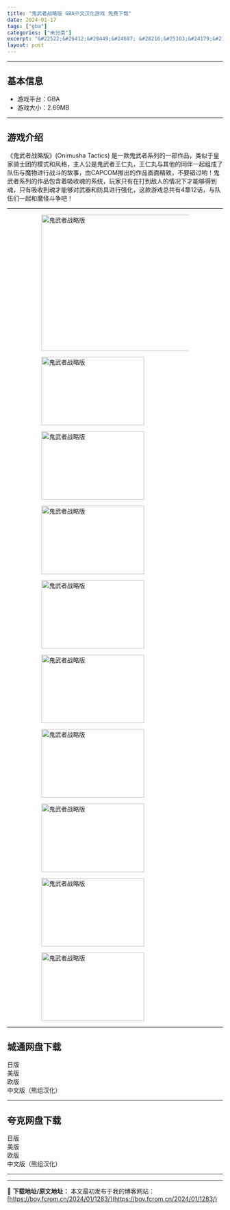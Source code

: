 ```yaml
---
title: "鬼武者战略版 GBA中文汉化游戏 免费下载"
date: 2024-01-17
tags: ["gba"]
categories: ["未分类"]
excerpt: "&#22522;&#26412;&#20449;&#24687; &#28216;&#25103;&#24179;&#21488;&#65306;GBA&#28216;&#25103;&#22823;&#23567;&#65306;2.69MB&#28216;&#25103;&#20171;&amp;#32&hellip;"
layout: post
---
```


 <hr><h2>&#22522;&#26412;&#20449;&#24687;</h2> <ul><li>&#28216;&#25103;&#24179;&#21488;&#65306;GBA</li><li>&#28216;&#25103;&#22823;&#23567;&#65306;2.69MB</li></ul><hr><h2>&#28216;&#25103;&#20171;&#32461;</h2> &#12298;&#39740;&#27494;&#32773;&#25112;&#30053;&#29256;&#12299;(Onimusha Tactics) &#26159;&#19968;&#27454;&#39740;&#27494;&#32773;&#31995;&#21015;&#30340;&#19968;&#37096;&#20316;&#21697;&#65292;&#31867;&#20284;&#20110;&#30343;&#23478;&#39569;&#22763;&#22242;&#30340;&#27169;&#24335;&#21644;&#39118;&#26684;&#65292;&#20027;&#20154;&#20844;&#26159;&#39740;&#27494;&#32773;&#29579;&#20161;&#20024;&#65292;&#29579;&#20161;&#20024;&#19982;&#20854;&#20182;&#30340;&#21516;&#20276;&#19968;&#36215;&#32452;&#25104;&#20102;&#38431;&#20237;&#19982;&#39764;&#29289;&#36827;&#34892;&#25112;&#26007;&#30340;&#25925;&#20107;&#65292;&#30001;CAPCOM&#25512;&#20986;&#30340;&#20316;&#21697;&#30011;&#38754;&#31934;&#33268;&#65292;&#19981;&#35201;&#38169;&#36807;&#21727;&#65281;&#39740;&#27494;&#32773;&#31995;&#21015;&#30340;&#20316;&#21697;&#21253;&#21547;&#30528;&#21560;&#25910;&#39746;&#30340;&#31995;&#32479;&#65292;&#29609;&#23478;&#21482;&#26377;&#22312;&#25171;&#21040;&#25932;&#20154;&#30340;&#24773;&#20917;&#19979;&#25165;&#33021;&#22815;&#24471;&#21040;&#39746;&#65292;&#21482;&#26377;&#21560;&#25910;&#21040;&#39746;&#25165;&#33021;&#22815;&#23545;&#27494;&#22120;&#21644;&#38450;&#20855;&#36827;&#34892;&#24378;&#21270;&#65292;&#36825;&#27454;&#28216;&#25103;&#24635;&#20849;&#26377;4&#31456;12&#35805;&#65292;&#19982;&#38431;&#20237;&#20204;&#19968;&#36215;&#21644;&#39764;&#24618;&#26007;&#20105;&#21543;&#65281; <hr><figure><figure><img loading="lazy" decoding="async" width="500" height="318" data-id="5453" src="https://boy.fcrom.cn/wp-content/uploads/2024/01/20240116_65a636be7c3c9.jpg" title="&#39740;&#27494;&#32773;&#25112;&#30053;&#29256;-&#23553;&#38754;" alt="鬼武者战略版"></figure><figure><img loading="lazy" decoding="async" width="240" height="160" data-id="5382" src="https://boy.fcrom.cn/wp-content/uploads/2024/01/20240116_65a636beb05e1.png" title="&#39740;&#27494;&#32773;&#25112;&#30053;&#29256;-1" alt="鬼武者战略版"></figure><figure><img loading="lazy" decoding="async" width="240" height="160" data-id="5383" src="https://boy.fcrom.cn/wp-content/uploads/2024/01/20240116_65a636bed6619.png" title="&#39740;&#27494;&#32773;&#25112;&#30053;&#29256;-2" alt="鬼武者战略版"></figure><figure><img loading="lazy" decoding="async" width="240" height="160" data-id="5384" src="https://boy.fcrom.cn/wp-content/uploads/2024/01/20240116_65a636bf0d6f3.png" title="&#39740;&#27494;&#32773;&#25112;&#30053;&#29256;-3" alt="鬼武者战略版"></figure><figure><img loading="lazy" decoding="async" width="240" height="160" data-id="5385" src="https://boy.fcrom.cn/wp-content/uploads/2024/01/20240116_65a636bf32be5.png" title="&#39740;&#27494;&#32773;&#25112;&#30053;&#29256;-4" alt="鬼武者战略版"></figure><figure><img loading="lazy" decoding="async" width="240" height="160" data-id="5389" src="https://boy.fcrom.cn/wp-content/uploads/2024/01/20240116_65a636bf5633d.png" title="&#39740;&#27494;&#32773;&#25112;&#30053;&#29256;-5" alt="鬼武者战略版"></figure><figure><img loading="lazy" decoding="async" width="240" height="160" data-id="5386" src="https://boy.fcrom.cn/wp-content/uploads/2024/01/20240116_65a636bf83f6e.png" title="&#39740;&#27494;&#32773;&#25112;&#30053;&#29256;" alt="鬼武者战略版"></figure><figure><img loading="lazy" decoding="async" width="240" height="160" data-id="5387" src="https://boy.fcrom.cn/wp-content/uploads/2024/01/20240116_65a636bfa8a7b.png" title="&#39740;&#27494;&#32773;&#25112;&#30053;&#29256;" alt="鬼武者战略版"></figure><figure><img loading="lazy" decoding="async" width="240" height="160" data-id="5388" src="https://boy.fcrom.cn/wp-content/uploads/2024/01/20240116_65a636bfd5ff1.png" title="&#39740;&#27494;&#32773;&#25112;&#30053;&#29256;" alt="鬼武者战略版"></figure><figure><img loading="lazy" decoding="async" width="240" height="160" data-id="5379" src="https://boy.fcrom.cn/wp-content/uploads/2024/01/20240116_65a636c006cf7.png" title="&#39740;&#27494;&#32773;&#25112;&#30053;&#29256;" alt="鬼武者战略版"></figure></figure><div><div> <hr><h2>&#22478;&#36890;&#32593;&#30424;&#19979;&#36733;</h2> <div> <div>&#26085;&#29256;</div> <div>&#32654;&#29256;</div> <div>&#27431;&#29256;</div> <div>&#20013;&#25991;&#29256;&#65288;&#29066;&#32452;&#27721;&#21270;&#65289;</div> </div> </div></div> <hr><h2>&#22840;&#20811;&#32593;&#30424;&#19979;&#36733;</h2> <div> <div>&#26085;&#29256;</div> <div>&#32654;&#29256;</div> <div>&#27431;&#29256;</div> <div>&#20013;&#25991;&#29256;&#65288;&#29066;&#32452;&#27721;&#21270;&#65289;</div> </div> <hr>

---
📖 **下载地址/原文地址：** 本文最初发布于我的博客网站：[https://boy.fcrom.cn/2024/01/1283/](https://boy.fcrom.cn/2024/01/1283/)
